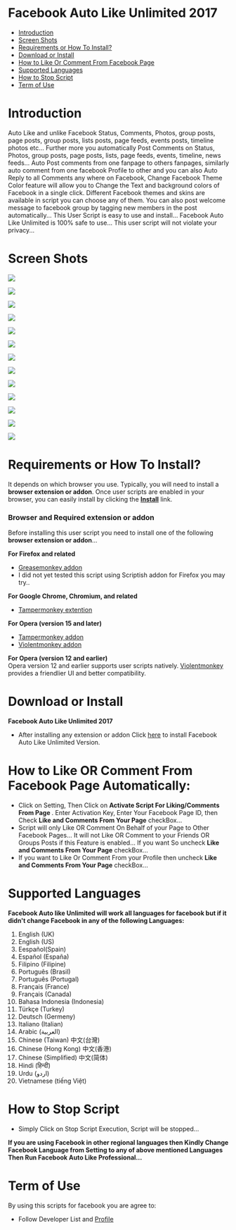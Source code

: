 Facebook Auto Like Unlimited 2017
==============================
- [Introduction](#introduction)
- [Screen Shots](#screen-shots)
- [Requirements or How To Install?](#requirements-or-how-to-install)
- [Download or Install](#download-or-install)
- [How to Like Or Comment From Facebook Page](#how-to-like-or-comment-from-facebook-page-automatically)
- [Supported Languages](#supported-languages)
- [How to Stop Script](#how-to-stop-script)
- [Term of Use](#term-of-use)

Introduction
============
Auto Like and unlike Facebook Status, Comments, Photos, group posts, page posts, group posts, lists posts, page feeds, events posts, timeline photos etc... Further more you automatically Post Comments on Status, Photos, group posts, page posts, lists, page feeds, events, timeline, news feeds... Auto Post comments from one fanpage to others fanpages, similarly auto comment from one facebook Profile to other and you can also Auto Reply to all Comments any where on Facebook, Change Facebook Theme Color feature will allow you to Change the Text and background colors of Facebook in a single click. Different Facebook themes and skins are available in script you can choose any of them. You can also post welcome message to facebook group by tagging new members in the post automatically...
This User Script is easy to use and install... Facebook Auto Like Unlimited is 100% safe to use... This user script will not violate your privacy... 

Screen Shots
===================
![](https://github.com/ZiaUrR3hman/FacebookAutoLikeProfessional/raw/master/images/LikeOrCommentAsFacebookPageScript.png)

![](https://github.com/ZiaUrR3hman/FacebookAutoLikeProfessional/raw/master/images/facebookAutoLikeUnlimitedChangeTheme.PNG)

![](https://github.com/ZiaUrR3hman/FacebookAutoLikeProfessional/raw/master/images/postCommentMenu.PNG)

![](https://github.com/ZiaUrR3hman/FacebookAutoLikeProfessional/raw/master/images/AutoReplyToCOmments.png)

![](https://github.com/ZiaUrR3hman/FacebookAutoLikeProfessional/raw/master/images/ViewRandomCOmments.png)

![](https://github.com/ZiaUrR3hman/FacebookAutoLikeProfessional/raw/master/images/ChangeSpeed.png)

![](https://github.com/ZiaUrR3hman/FacebookAutoLikeProfessional/raw/master/images/t1.PNG)

![](https://github.com/ZiaUrR3hman/FacebookAutoLikeProfessional/raw/master/images/t2.PNG)

![](https://github.com/ZiaUrR3hman/FacebookAutoLikeProfessional/raw/master/images/t3.PNG)

![](https://github.com/ZiaUrR3hman/FacebookAutoLikeProfessional/raw/master/images/t4.PNG)

![](https://github.com/ZiaUrR3hman/FacebookAutoLikeProfessional/raw/master/images/t5.PNG)

![](https://github.com/ZiaUrR3hman/FacebookAutoLikeProfessional/raw/master/images/t6.PNG)

![](https://github.com/ZiaUrR3hman/FacebookAutoLikeProfessional/raw/master/images/t7.PNG)


Requirements or How To Install?
===================
It depends on which browser you use. Typically, you will need to install a <b>browser extension or addon</b>.
Once user scripts are enabled in your browser, you can easily install by clicking the  <b>[Install](#download-or-install)</b> link.

<h3>Browser and Required extension or addon</h3>
Before installing this user script you need to install one of the following <b>browser extension or addon</b>...

<b>For Firefox and related</b>
  - [Greasemonkey addon](https://addons.mozilla.org/en-us/firefox/addon/greasemonkey)<br>
  - I did not yet tested this script using Scriptish addon for Firefox you may try..

<b>For Google Chrome, Chromium, and related</b>
  - [Tampermonkey extention](https://chrome.google.com/webstore/detail/tampermonkey/dhdgffkkebhmkfjojejmpbldmpobfkfo) <br>

<b>For Opera (version 15 and later)</b>
  - [Tampermonkey addon](https://addons.opera.com/en/extensions/details/tampermonkey-beta)<br>
  - [Violentmonkey addon](https://addons.opera.com/en/extensions/details/violent-monkey)

<b>For Opera (version 12 and earlier)</b><br>
Opera version 12 and earlier supports user scripts natively. [Violentmonkey](https://addons.opera.com/en/extensions/details/violent-monkey) provides a friendlier UI and better compatibility.

Download or Install
===================
<b>Facebook Auto Like Unlimited 2017</b>
- After installing any extension or addon Click [here](https://raw.githubusercontent.com/ZiaUrR3hman/FacebookAutoLikeProfessional/master/FacebookAutoLikeUnlimited.user.js) to install Facebook Auto Like Unlimited Version.

How to Like OR Comment From Facebook Page Automatically:
========================================================
  - Click on Setting, Then Click on <b>Activate Script For Liking/Comments From Page </b>. Enter Activation Key, Enter Your Facebook Page ID, then Check <b>Like and Comments From Your Page</b> checkBox...
  - Script will only Like OR Comment On Behalf of your Page to Other Facebook Pages... It will not Like OR Comment to your Friends OR Groups Posts if this Feature is enabled... If you want So uncheck <b>Like and Comments From Your Page</b> checkBox...
  - If you want to Like Or Comment From your Profile then uncheck <b>Like and Comments From Your Page</b> checkBox...

Supported Languages
===================
<b>Facebook Auto like Unlimited will work all languages for facebook but if it didn't change Facebook in any of the following Languages:</b>

1.	English (UK)<br>
2.	English (US)<br>
3.	Eespañol(Spain)<br>
4.	Español (España)<br>
5.	Filipino (Filipine)<br>
6.	Português (Brasil)<br>
7.	Português (Portugal)<br>
8.	Français (France)<br>
9.	Français (Canada)<br>
10.	Bahasa Indonesia (Indonesia)<br>
11.	Türkçe (Turkey)<br>
12.	Deutsch (Germeny)<br>
13.	Italiano (Italian)<br>
14.	Arabic (العربية)<br>
15.	Chinese (Taiwan) 中文(台灣)<br>
16.	Chinese (Hong Kong) 中文(香港)<br>
17.	Chinese (Simplified) 中文(简体)<br>
18.	Hindi (हिन्दी) <br>
19.	Urdu (اردو)<br>
20.	Vietnamese (tiếng Việt)<br>

How to Stop Script
=================
  - Simply Click on Stop Script Execution, Script will be stopped...
    
<b>If you are using Facebook in other regional languages then Kindly Change Facebook Language from Setting to any of above mentioned Languages Then Run Facebook Auto Like Professional...</b>

Term of Use
===========
By using this scripts for facebook you are agree to:
- Follow Developer List and [Profile](https://www.facebook.com/ZiaUrR3hman)
